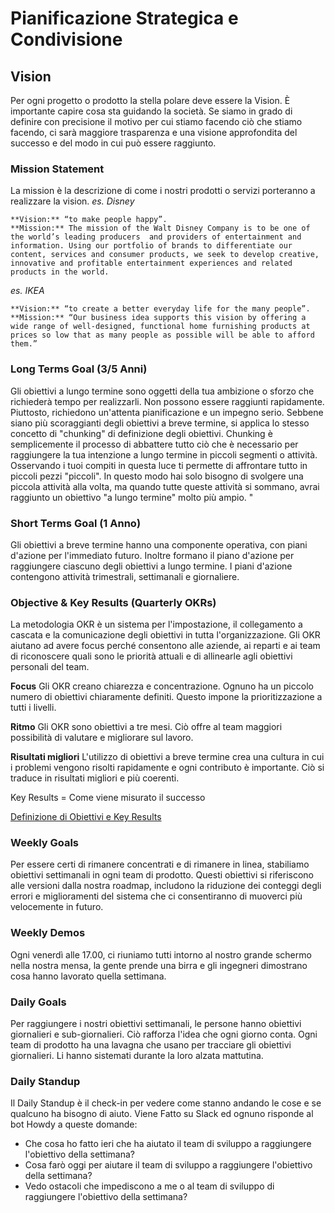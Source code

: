 # Pianificazione Strategica e Condivisione

## Vision
Per ogni progetto o prodotto la stella polare deve essere la Vision.
È importante capire cosa sta guidando la società. Se siamo in grado di definire con precisione il motivo per cui stiamo facendo ciò che stiamo facendo, ci sarà maggiore trasparenza e una visione approfondita del successo e del modo in cui può essere raggiunto.

### Mission Statement
La mission è la descrizione di come i nostri prodotti o servizi porteranno a realizzare la vision.
_es. Disney_
``` 
**Vision:** “to make people happy”.
**Mission:** The mission of the Walt Disney Company is to be one of the world’s leading producers  and providers of entertainment and information. Using our portfolio of brands to differentiate our content, services and consumer products, we seek to develop creative, innovative and profitable entertainment experiences and related products in the world.
```

_es. IKEA_
``` 
**Vision:** “to create a better everyday life for the many people”.
**Mission:** “Our business idea supports this vision by offering a wide range of well-designed, functional home furnishing products at prices so low that as many people as possible will be able to afford them.”
```

### Long Terms Goal (3/5 Anni)
Gli obiettivi a lungo termine sono oggetti della tua ambizione o sforzo che richiederà tempo per realizzarli. Non possono essere raggiunti rapidamente. Piuttosto, richiedono un'attenta pianificazione e un impegno serio.
Sebbene siano più scoraggianti degli obiettivi a breve termine, si applica lo stesso concetto di "chunking" di definizione degli obiettivi. Chunking è semplicemente il processo di abbattere tutto ciò che è necessario per raggiungere la tua intenzione a lungo termine in piccoli segmenti o attività.
Osservando i tuoi compiti in questa luce ti permette di affrontare tutto in piccoli pezzi "piccoli".
In questo modo hai solo bisogno di svolgere una piccola attività alla volta, ma quando tutte queste attività si sommano, avrai raggiunto un obiettivo "a lungo termine" molto più ampio. "

### Short Terms Goal (1 Anno)
Gli obiettivi a breve termine hanno una componente operativa, con piani d'azione per l'immediato futuro. Inoltre formano il piano d'azione per raggiungere ciascuno degli obiettivi a lungo termine. I piani d'azione contengono attività trimestrali, settimanali e giornaliere.

### Objective & Key Results (Quarterly OKRs)
La metodologia OKR è un sistema per l'impostazione, il collegamento a cascata e la comunicazione degli obiettivi in tutta l'organizzazione. Gli OKR aiutano ad avere focus perché consentono alle aziende, ai reparti e ai team di riconoscere quali sono le priorità attuali e di allinearle agli obiettivi personali del team.

**Focus**
Gli OKR creano chiarezza e concentrazione. Ognuno ha un piccolo numero di obiettivi chiaramente definiti. Questo impone la prioritizzazione a tutti i livelli.

**Ritmo**
Gli OKR sono obiettivi a tre mesi. Ciò offre al team maggiori possibilità di valutare e migliorare sul lavoro.

**Risultati migliori**
L'utilizzo di obiettivi a breve termine crea una cultura in cui i problemi vengono risolti rapidamente e ogni contributo è importante. Ciò si traduce in risultati migliori e più coerenti.

Key Results = Come viene misurato il successo

[Definizione di Obiettivi e Key Results](https://github.com/bemindinteractive/handbook/blob/master/content/OKRs.md)

### Weekly Goals
Per essere certi di rimanere concentrati e di rimanere in linea, stabiliamo obiettivi settimanali in ogni team di prodotto. Questi obiettivi si riferiscono alle versioni dalla nostra roadmap, includono la riduzione dei conteggi degli errori e miglioramenti del sistema che ci consentiranno di muoverci più velocemente in futuro.

### Weekly Demos
Ogni venerdì alle 17.00, ci riuniamo tutti intorno al nostro grande schermo nella nostra mensa, la gente prende una birra e gli ingegneri dimostrano cosa hanno lavorato quella settimana.

### Daily Goals
Per raggiungere i nostri obiettivi settimanali, le persone hanno obiettivi giornalieri e sub-giornalieri. Ciò rafforza l'idea che ogni giorno conta. Ogni team di prodotto ha una lavagna che usano per tracciare gli obiettivi giornalieri. Li hanno sistemati durante la loro alzata mattutina.

### Daily Standup
Il Daily Standup è il check-in per vedere come stanno andando le cose e se qualcuno ha bisogno di aiuto.
Viene Fatto su Slack ed ognuno risponde al bot Howdy a queste domande:
- Che cosa ho fatto ieri che ha aiutato il team di sviluppo a raggiungere l'obiettivo della settimana?
- Cosa farò oggi per aiutare il team di sviluppo a raggiungere l'obiettivo della settimana?
- Vedo ostacoli che impediscono a me o al team di sviluppo di raggiungere l'obiettivo della settimana?
